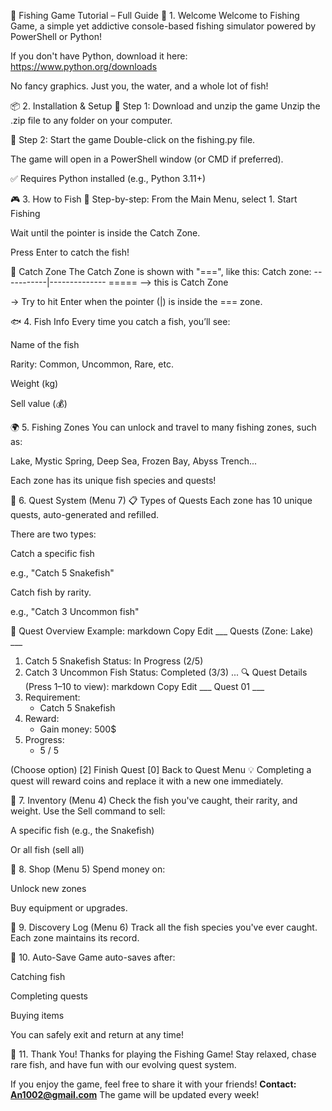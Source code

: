 🎣 Fishing Game Tutorial – Full Guide
👋 1. Welcome
Welcome to Fishing Game, a simple yet addictive console-based fishing simulator powered by PowerShell or Python!

If you don't have Python, download it here: https://www.python.org/downloads

No fancy graphics. Just you, the water, and a whole lot of fish!

📦 2. Installation & Setup
🔽 Step 1: Download and unzip the game
Unzip the .zip file to any folder on your computer.

🚀 Step 2: Start the game
Double-click on the fishing.py file.

The game will open in a PowerShell window (or CMD if preferred).

✅ Requires Python installed (e.g., Python 3.11+)

🎮 3. How to Fish
🎣 Step-by-step:
From the Main Menu, select 1. Start Fishing

Wait until the pointer is inside the Catch Zone.

Press Enter to catch the fish!

📌 Catch Zone
The Catch Zone is shown with "===", like this:
Catch zone:
-----------|--------------
         ===== --> this is Catch Zone
         
→ Try to hit Enter when the pointer (|) is inside the === zone.

🐟 4. Fish Info
Every time you catch a fish, you’ll see:

Name of the fish

Rarity: Common, Uncommon, Rare, etc.

Weight (kg)

Sell value (💰)

🌍 5. Fishing Zones
You can unlock and travel to many fishing zones, such as:

Lake, Mystic Spring, Deep Sea, Frozen Bay, Abyss Trench...

Each zone has its unique fish species and quests!

📘 6. Quest System (Menu 7)
📋 Types of Quests
Each zone has 10 unique quests, auto-generated and refilled.

There are two types:

Catch a specific fish

e.g., "Catch 5 Snakefish"

Catch fish by rarity.

e.g., "Catch 3 Uncommon fish"

🧭 Quest Overview Example:
markdown
Copy
Edit
___ Quests (Zone: Lake) ___
1. Catch 5 Snakefish         Status: In Progress (2/5)
2. Catch 3 Uncommon Fish     Status: Completed (3/3)
...
🔍 Quest Details (Press 1–10 to view):
markdown
Copy
Edit
___ Quest 01 ___
1. Requirement:
   - Catch 5 Snakefish
2. Reward:
   - Gain money: 500$
3. Progress:
   - 5 / 5

(Choose option)
[2] Finish Quest
[0] Back to Quest Menu
💡 Completing a quest will reward coins and replace it with a new one immediately.

🎒 7. Inventory (Menu 4)
Check the fish you've caught, their rarity, and weight.
Use the Sell command to sell:

A specific fish (e.g., the Snakefish)

Or all fish (sell all)

🛒 8. Shop (Menu 5)
Spend money on:

Unlock new zones

Buy equipment or upgrades.

📔 9. Discovery Log (Menu 6)
Track all the fish species you've ever caught. Each zone maintains its record.

💾 10. Auto-Save
Game auto-saves after:

Catching fish

Completing quests

Buying items

You can safely exit and return at any time!

🙏 11. Thank You!
Thanks for playing the Fishing Game!
Stay relaxed, chase rare fish, and have fun with our evolving quest system.

If you enjoy the game, feel free to share it with your friends!
**Contact: An1002@gmail.com**
The game will be updated every week!
